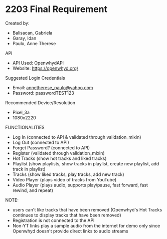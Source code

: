 # 2203 Final Requirement

Created by:
- Balisacan, Gabriela
- Garay, Idan
- Paulo, Anne Therese

API
- API Used: OpenwhydAPI
- Website: https://openwhyd.org/

Suggested Login Credentials
- Email: annetherese_paulo@yahoo.com
- Password: passwordTEST123

Recommended Device/Resolution
- Pixel_3a 
- 1080x2220

FUNCTIONALITIES
- Log In (connected to API & validated through validation_mixin)
- Log Out (connected to API)
- Forget Password? (connected to API)
- Register (validated through validation_mixin)
- Hot Tracks (show hot tracks and liked tracks)
- Playlist (show playlists, show tracks in playlist, create new playlist, add track in playlist)
- Tracks (show liked tracks, play tracks, add new track)
- Video Player (plays video of tracks from YouTube)
- Audio Player (plays audio, supports play/pause, fast forward, fast rewind, and repeat)

NOTE:
- users can't like tracks that have been removed
    (Openwhyd's Hot Tracks continues to display tracks that have been removed)
- Registration is not connected to the API
- Non-YT links play a sample audio from the internet for demo only since Openwhyd doesn't provide direct links to audio streams 

